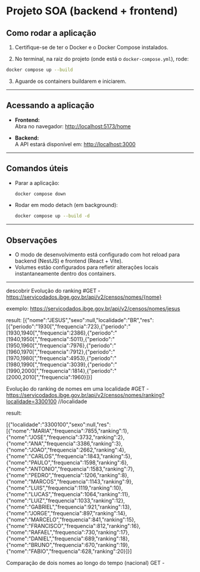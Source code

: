 # Projeto SOA (backend + frontend)

## Como rodar a aplicação

1. Certifique-se de ter o Docker e o Docker Compose instalados.

2. No terminal, na raiz do projeto (onde está o `docker-compose.yml`), rode:

```bash
docker compose up --build
```

3. Aguarde os containers buildarem e iniciarem.

---

## Acessando a aplicação

- **Frontend:**  
  Abra no navegador: [http://localhost:5173/home](http://localhost:5173/home)

- **Backend:**  
  A API estará disponível em: [http://localhost:3000](http://localhost:3000)

---

## Comandos úteis

- Parar a aplicação:  
  ```bash
  docker compose down
  ```

- Rodar em modo detach (em background):  
  ```bash
  docker compose up --build -d
  ```

---

## Observações

- O modo de desenvolvimento está configurado com hot reload para backend (NestJS) e frontend (React + Vite).
- Volumes estão configurados para refletir alterações locais instantaneamente dentro dos containers.







---

descobrir Evolução do ranking
#GET - https://servicodados.ibge.gov.br/api/v2/censos/nomes/{nome}

exemplo: 
https://servicodados.ibge.gov.br/api/v2/censos/nomes/jesus

result: 
[{"nome":"JESUS","sexo":null,"localidade":"BR","res":[{"periodo":"1930[","frequencia":723},{"periodo":"[1930,1940[","frequencia":2386},{"periodo":"[1940,1950[","frequencia":5011},{"periodo":"[1950,1960[","frequencia":7976},{"periodo":"[1960,1970[","frequencia":7912},{"periodo":"[1970,1980[","frequencia":4953},{"periodo":"[1980,1990[","frequencia":3039},{"periodo":"[1990,2000[","frequencia":1814},{"periodo":"[2000,2010[","frequencia":1960}]}]

Evolução do ranking de nomes em uma localidade
#GET - https://servicodados.ibge.gov.br/api/v2/censos/nomes/ranking?localidade=3300100 //localidade

result:

[{"localidade":"3300100","sexo":null,"res":[{"nome":"MARIA","frequencia":7855,"ranking":1},{"nome":"JOSE","frequencia":3732,"ranking":2},{"nome":"ANA","frequencia":3386,"ranking":3},{"nome":"JOAO","frequencia":2662,"ranking":4},{"nome":"CARLOS","frequencia":1843,"ranking":5},{"nome":"PAULO","frequencia":1598,"ranking":6},{"nome":"ANTONIO","frequencia":1583,"ranking":7},{"nome":"PEDRO","frequencia":1206,"ranking":8},{"nome":"MARCOS","frequencia":1143,"ranking":9},{"nome":"LUIS","frequencia":1119,"ranking":10},{"nome":"LUCAS","frequencia":1064,"ranking":11},{"nome":"LUIZ","frequencia":1033,"ranking":12},{"nome":"GABRIEL","frequencia":921,"ranking":13},{"nome":"JORGE","frequencia":897,"ranking":14},{"nome":"MARCELO","frequencia":841,"ranking":15},{"nome":"FRANCISCO","frequencia":812,"ranking":16},{"nome":"RAFAEL","frequencia":730,"ranking":17},{"nome":"DANIEL","frequencia":689,"ranking":18},{"nome":"BRUNO","frequencia":670,"ranking":19},{"nome":"FABIO","frequencia":628,"ranking":20}]}]


Comparação de dois nomes ao longo do tempo (nacional)
GET - 
